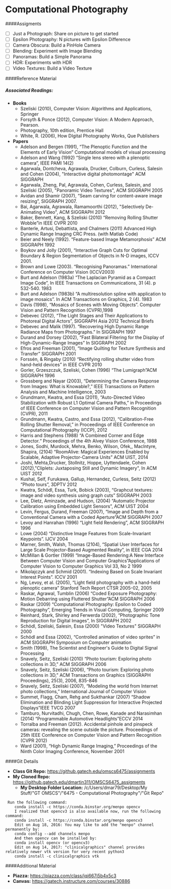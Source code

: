 # Computational Photography
####Assigments

-[ ] Just a Photograph: Share on picture to get started
-[ ] Epsilon Photography: N pictures with Epsilon Difference
-[ ] Camera Obscura: Build a PinHole Camera
-[ ] Blending: Experiment with Image Blending
-[ ] Panoramas: Build a Simple Panorama
-[ ] HDR: Experiments with HDR
-[ ] Video Textures: Build a Video Texture

####Reference Material
##### Associated Readings:
- **Books**
    - Szeliski (2010), Computer Vision: Algorithms and Applications, Springer
    - Forsyth & Ponce (2012), Computer Vision: A Modern Approach, Pearson.
    - Photography, 10th edition, Prentice Hall
    - White, R. (2006), How DIgital
      Photography Works, Que Publishers
- **Papers**
    - Adelson and Bergen (1991), “The Plenoptic Function and the Elements of Early Vision” Computational models of visual processing
    - Adelson and Wang (1992) “Single lens stereo with a plenoptic camera”, IEEE PAMI 14(2)
    - 	Agarwala, Dontcheva, Agrawala, Drucker, Colburn, Curless, Salesin and Cohen (2004), "Interactive digital photomontage"
  ACM SIGGRAPH
    - Agarwala, Zheng, Pal, Agrawala, Cohen, Curless, Salesin, and Szeliski (2005), "Panoramic Video Textures", ACM SIGGRAPH 2005
    - Avidan and Shamir (2007), “Seam carving for content-aware image resizing”, SIGGRAPH 2007.
    - Bai, Agarwala, Agrawala, Ramamoorthi (2012), "Selectively De-Animating Video", ACM SIGGRAPH 2012
    - Baker, Bennett, Kang, & Szeliski (2010) “Removing Rolling Shutter Wobble”in IEEE CVPR 2010
    - Banterle, Artusi, Debattista, and Chalmers (2011) Advanced High Dynamic Range Imaging CRC Press. (with Matlab Code)
    - Beier and Neely (1992). “Feature-based Image Metamorphosis” ACM SIGGRAPH 1992
    - Boykov and Jolly (2001), “Interactive Graph Cuts for Optimal Boundary & Region Segmentation of Objects in N-D images, ICCV 2001.
    - Brown and Lowe (2003). “Recognising Panoramas.” International Conference on Computer Vision (ICCV2003)
    - Burt and Adelson (1983a) “The Laplacian Pyramid as a Compact Image Code”, In IEEE Transactions on Communications, 31 (4). p 532-540. 1983
    - Burt and Adelson (1983b) “A multiresolution spline with application to image mosaics”. In ACM Transactions on Graphics, 2 (4). 1983
    - Davis (1998), “Mosaics of Scenes with Moving Objects”. Computer Vision and Pattern Recognition (CVPR),1998
    - Debevec (2012), “The Light Stages and Their Applications to Photoreal Digital Actors”, SIGGRAPH Asia 2012 Technical Briefs
    - Debevec and Malik (1997). “Recovering High Dynamic Range Radiance Maps from Photographs.” In SIGGRAPH 1997
    - Durand and Dorsey (2002), “Fast Bilateral Filtering for the Display of High-Dynamic-Range Images” In SIGGRAPH 2002
    - Efros and Freeman (2001), “Image Quilting for Texture Synthesis and Transfer” SIGGRAPH 2001
    - Forssén, & Ringaby (2010) “Rectifying rolling shutter video from hand-held devices” in IEEE CVPR 2010
    - Gorler, Grzeszczuk, Szeliski, Cohen (1996) “The Lumigraph”ACM SIGGRAPH 1996
    - Grossberg and Nayar (2003), “Determining the Camera Response from Images: What is Knowable?,” IEEE Transactions on Pattern Analysis and Machine Intelligence, 2003
    - Grundmann, Kwatra, and Essa (2011), “Auto-Directed Video Stabilization with Robust L1 Optimal Camera Paths,” in Proceedings of IEEE Conference on Computer Vision and Pattern Recognition (CVPR), 2011
    - Grundmann, Kwatra, Castro, and Essa (2012), “Calibration-Free Rolling Shutter Removal,” in Proceedings of IEEE Conference on Computational Photography (ICCP), 2012
    - Harris and Stephens (1988) “A Combined Corner and Edge Detector.“ Proceedings of the 4th Alvey Vision Conference, 1988
    - Jones, Sodhi, Murdock, Mehra, Benko, Wilson, Ofek,, MacIntyre, Shapira, (2104) “RoomAlive: Magical Experiences Enabled by Scalable, Adaptive Projector-Camera Units” ACM UIST, 2014
    - Joshi, Mehta,Drucker, Stollnitz, Hoppe, Uyttendaele, Cohen (2012),"Cliplets: Juxtaposing Still and Dynamic Imagery", In ACM UIST 2012
    - Kushal, Self, Furukawa, Gallup, Hernandez, Curless, Seitz (2012) “Photo tours”, 3DPTV 2012
    - Kwatra, Schödl, Essa, Turk, Bobick (2003), “Graphcut textures: image and video synthesis using graph cuts” SIGGRAPH 2003
    - Lee, Dietz, Aminzade, and Hudson, (2004) “Automatic Projector Calibration using Embedded Light Sensors”, ACM UIST 2004
    - Levin, Fergus, Durand, Freeman (2007), “Image and Depth from a Conventional Camera with a Coded Aperture”ACM SIGGRAPH 2007
    - Levoy and Hanrahan (1996) “Light field Rendering”, ACM SIGGRAPH 1996
    - Lowe (2004) “Distinctive Image Features from Scale-Invariant Keypoints”. IJCV 2004
    - Marner, Smith, Walsh, Thomas (2104), “Spatial User Interfaces for Large Scale Projector-Based Augmented Reality”, in IEEE CGA 2014
    - McMillan & Gortler (1999) “Image-Based Rendering:A New Interface Between Computer Vision and Computer Graphics”Applications of Computer Vision to Computer Graphics Vol 33, No 2 1999
    - Mikolajczyk and Schmid (2001). “Indexing Based on Scale Invariant Interest Points”. ICCV 2001
    - Ng, Levoy, et al. (2005), “Light field photography with a hand-held plenoptic camera” Stanford Tech Report CTSR 2005-02, 2005
    - Raskar, Agrawal, Tumblin (2006) “Coded Exposure Photography: Motion Debarring using Fluttered Shutter”ACM SIGGRAPH 2006
    - Raskar (2009) “Computational Photography: Epsilon to Coded Photography”, Emerging Trends in Visual Computing, Springer 2009
    - Reinhard, Stark, Shirley and Ferwerda (2002), “Photographic Tone Reproduction for Digital Images”, In SIGGRAPH 2002
    - Schödl, Szeliski, Salesin, Essa (2000) "Video Textures" SIGGRAPH 2000
    - Schödl and Essa (2002), “Controlled animation of video sprites” in ACM SIGGRAPH Symposium on Computer animation
    - Smith (1998), The Scientist and Engineer's Guide to Digital Signal Processing
    - Snavely, Seitz, Szeliski (2010) “Photo tourism: Exploring photo collections in 3D,” ACM SIGGRAPH 2006
    - Snavely, Seitz, Szeliski (2006), “Photo tourism: Exploring photo collections in 3D,” ACM Transactions on Graphics (SIGGRAPH Proceedings), 25(3), 2006, 835-846
    - Snavely, Seitz, Szeliski (2007), “Modeling the world from Internet photo collections,” International Journal of Computer Vision
    - Summet, Flagg, Cham, Rehg and Sukthankar (2007) “Shadow Elimination and Blinding Light Suppression for Interactive Projected Displays”IEEE TVCG 2007
    - Tamburo, Nurvitadhi, Chugh, Chen, Rowe, Kanade and Narasimhan (2014) “Programmable Automotive Headlights”ECCV 2014
    - Torralba and Freeman (2012). Accidental pinhole and pinspeck cameras: revealing the scene outside the picture. Proceedings of 25th IEEE Conference on Computer Vision and Pattern Recognition (CVPR 2012)
    - Ward (2001), “High Dynamic Range Imaging,” Proceedings of the Ninth Color Imaging Conference, November 2001

####Git Details
- **Class Git Repo:** https://github.gatech.edu/omscs6475/assignments
- **My Cloned Repo:** https://github.gatech.edu/dmartin311/OMSCS6475_assigments
    - **My Desktop Folder Location:** /c/Users/dmar79/Desktop/My Stuff/"GT OMSCS"/"6475 - Computational Photography"/"Git Repo"

```	
 Run the following command:
    conda install -c https://conda.binstar.org/menpo opencv
    I realized that opencv3 is also available now, run the following command:
    conda install -c https://conda.binstar.org/menpo opencv3
    Edit on Aug 18, 2016: You may like to add the "menpo" channel permanently by:
    conda config --add channels menpo
    And then opencv can be installed by:
    conda install opencv (or opencv3)
    Edit on Aug 14, 2017: "clinicalgraphics" channel provides relatively newer vtk version for very recent python3
    conda install -c clinicalgraphics vtk
```

####Additional Material
- **Piazza:** https://piazza.com/class/jqi667i5b4x5c3
- **Canvas:** https://gatech.instructure.com/courses/30886
